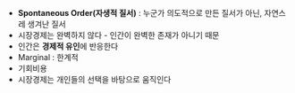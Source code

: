 - **Spontaneous Order(자생적 질서)** : 누군가 의도적으로 만든 질서가 아닌, 자연스레 생겨난 질서
- 시장경제는 완벽하지 않다 - 인간이 완벽한 존재가 아니기 때문
- 인간은 **경제적 유인**에 반응한다
- Marginal : 한계적
- 기회비용
- 시장경제는 개인들의 선택을 바탕으로 움직인다